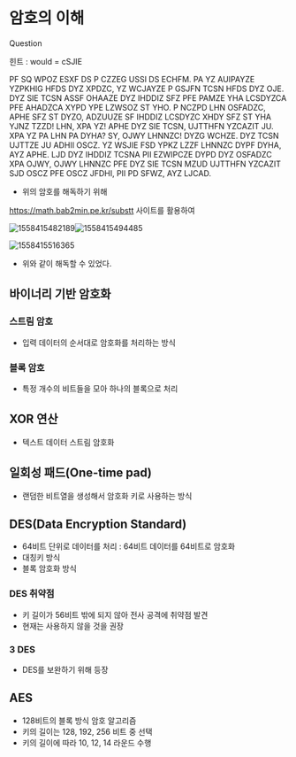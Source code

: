 # 암호의 이해



Question

힌트 : would = cSJIE

PF SQ WPOZ ESXF DS P CZZEG USSI DS ECHFM.
PA YZ AUIPAYZE YZPKHIG HFDS DYZ XPDZC, YZ WCJAYZE P GSJFN TCSN HFDS DYZ OJE.
DYZ SIE TCSN ASSF OHAAZE DYZ IHDDIZ SFZ PFE PAMZE YHA LCSDYZCA PFE AHADZCA XYPD YPE LZWSOZ ST YHO.
P NCZPD LHN OSFADZC, APHE SFZ ST DYZO, ADZUUZE SF IHDDIZ LCSDYZC XHDY SFZ ST YHA YJNZ TZZD!
LHN, XPA YZ! APHE DYZ SIE TCSN, UJTTHFN YZCAZIT JU. XPA YZ PA LHN PA DYHA? SY, OJWY LHNNZC!
DYZG WCHZE. DYZ TCSN UJTTZE JU ADHII OSCZ. YZ WSJIE FSD YPKZ LZZF LHNNZC DYPF DYHA, AYZ APHE.
LJD DYZ IHDDIZ TCSNA PII EZWIPCZE DYPD DYZ OSFADZC XPA OJWY,
OJWY LHNNZC PFE DYZ SIE TCSN MZUD UJTTHFN YZCAZIT SJD OSCZ PFE OSCZ JFDHI, PII PD SFWZ, AYZ LJCAD.

- 위의 암호를 해독하기 위해

https://math.bab2min.pe.kr/substt 사이트를 활용하여

![1558415482189](C:\Users\student\AppData\Roaming\Typora\typora-user-images\1558415482189.png)![1558415494485](C:\Users\student\AppData\Roaming\Typora\typora-user-images\1558415494485.png)

![1558415516365](C:\Users\student\AppData\Roaming\Typora\typora-user-images\1558415516365.png)

- 위와 같이 해독할 수 있었다.



## 바이너리 기반 암호화

### 스트림 암호

- 입력 데이터의 순서대로 암호화를 처리하는 방식

### 블록 암호

- 특정 개수의 비트들을 모아 하나의 블록으로 처리



## XOR 연산

- 텍스트 데이터 스트림 암호화



## 일회성 패드(One-time pad)

- 랜덤한 비트열을 생성해서 암호화 키로 사용하는 방식



## DES(Data Encryption Standard)

- 64비트 단위로 데이터를 처리 : 64비트 데이터를 64비트로 암호화
- 대칭키 방식
- 블록 암호화 방식

### DES 취약점

- 키 길이가 56비트 밖에 되지 않아 전사 공격에 취약점 발견
- 현재는 사용하지 않을 것을 권장

### 3 DES 

- DES를 보완하기 위해 등장

## AES

- 128비트의 블록 방식 암호 알고리즘
- 키의 길이는 128, 192, 256 비트 중 선택
- 키의 길이에 따라 10, 12, 14 라운드 수행

